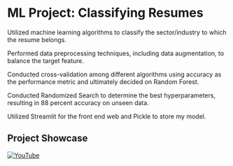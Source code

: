 
# ML Project: Classifying Resumes

Utilized machine learning algorithms to classify the sector/industry to which the resume belongs.

Performed data preprocessing techniques, including data augmentation, to balance the target feature.

Conducted cross-validation among different algorithms using accuracy as the performance metric and ultimately decided on Random Forest.

Conducted Randomized Search to determine the best hyperparameters, resulting in 88 percent accuracy on unseen data.

Utilized Streamlit for the front end web and Pickle to store my model.

## Project Showcase
[![YouTube](http://i.ytimg.com/vi/wrHipHn3w1s/hqdefault.jpg)](https://www.youtube.com/watch?v=wrHipHn3w1s)
